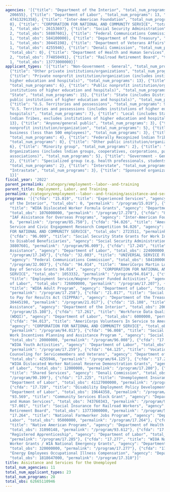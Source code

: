 ```yaml
---
agencies: '[{"title": "Department of the Interior", "total_num_programs": 2, "total_obs":
  206655}, {"title": "Department of Labor", "total_num_programs": 13, "total_obs":
  47413291358}, {"title": "Inter-American Foundation", "total_num_programs": 1, "total_obs":
  0}, {"title": "CORPORATION FOR NATIONAL AND COMMUNITY SERVICE", "total_num_programs":
  3, "total_obs": 26153697}, {"title": "Social Security Administration", "total_num_programs":
  2, "total_obs": 58807601}, {"title": "Federal Communications Commission", "total_num_programs":
  1, "total_obs": 584100000}, {"title": "Department of the Treasury", "total_num_programs":
  1, "total_obs": 30445198}, {"title": "Department of Veterans Affairs", "total_num_programs":
  1, "total_obs": 4255946}, {"title": "Denali Commission", "total_num_programs": 1,
  "total_obs": 0}, {"title": "Department of Health and Human Services", "total_num_programs":
  2, "total_obs": 774850491}, {"title": "Railroad Retirement Board", "total_num_programs":
  1, "total_obs": 13773000000}]'
applicant_types: '[{"title": "Non-Government - General", "total_num_programs": 4},
  {"title": "Other private institutions/organizations", "total_num_programs": 4},
  {"title": "Private nonprofit institution/organization (includes institutions of
  higher education and hospitals)", "total_num_programs": 13}, {"title": "Profit organization",
  "total_num_programs": 6}, {"title": "Public nonprofit institution/organization (includes
  institutions of higher education and hospitals)", "total_num_programs": 12}, {"title":
  "State", "total_num_programs": 15}, {"title": "State (includes District of Columbia,
  public institutions of higher education and hospitals)", "total_num_programs": 8},
  {"title": "U.S. Territories and possessions", "total_num_programs": 9}, {"title":
  "U.S. Territories and possessions (includes institutions of higher education and
  hospitals)", "total_num_programs": 7}, {"title": "Local (includes State-designated
  lndian Tribes, excludes institutions of higher education and hospitals", "total_num_programs":
  13}, {"title": "Anyone/general public", "total_num_programs": 3}, {"title": "Quasi-public
  nonprofit institution/organization", "total_num_programs": 5}, {"title": "Small
  business (less than 500 employees)", "total_num_programs": 3}, {"title": "Individual/Family",
  "total_num_programs": 4}, {"title": "Federally Recognized lndian Tribal Governments",
  "total_num_programs": 8}, {"title": "Other public institution/organization", "total_num_programs":
  6}, {"title": "Minority group", "total_num_programs": 2}, {"title": "Native American
  Organizations (includes lndian groups, cooperatives, corporations, partnerships,
  associations)", "total_num_programs": 5}, {"title": "Government - General", "total_num_programs":
  2}, {"title": "Specialized group (e.g. health professionals, students, veterans)",
  "total_num_programs": 2}, {"title": "Interstate", "total_num_programs": 3}, {"title":
  "Intrastate", "total_num_programs": 3}, {"title": "Sponsored organization", "total_num_programs":
  1}]'
fiscal_year: '2022'
parent_permalink: /category/employment--labor--and-training
parent_title: Employment, Labor, and Training
permalink: /category/employment--labor--and-training/assistance-and-services-for-the-unemployed
programs: '[{"cfda": "15.019", "title": "Experienced Services", "agency": "Department
  of the Interior", "total_obs": 0, "permalink": "/program/15.019"}, {"cfda": "17.278",
  "title": "WIOA Dislocated Worker Formula Grants", "agency": "Department of Labor",
  "total_obs": 1076000000, "permalink": "/program/17.278"}, {"cfda": "85.750", "title":
  "IAF Assistance for Overseas Programs", "agency": "Inter-American Foundation", "total_obs":
  0, "permalink": "/program/85.750"}, {"cfda": "94.026", "title": "AmeriCorps National
  Service and Civic Engagement Research Competition 94.026", "agency": "CORPORATION
  FOR NATIONAL AND COMMUNITY SERVICE", "total_obs": 2723511, "permalink": "/program/94.026"},
  {"cfda": "96.009", "title": "Social Security State Grants for Work Incentives Assistance
  to Disabled Beneficiaries", "agency": "Social Security Administration", "total_obs":
  38807601, "permalink": "/program/96.009"}, {"cfda": "17.245", "title": "Trade Adjustment
  Assistance", "agency": "Department of Labor", "total_obs": 224000000, "permalink":
  "/program/17.245"}, {"cfda": "32.003", "title": "UNIVERSAL SERVICE FUND - LIFELINE",
  "agency": "Federal Communications Commission", "total_obs": 584100000, "permalink":
  "/program/32.003"}, {"cfda": "94.014", "title": "AmeriCorps Martin Luther King Jr.
  Day of Service Grants 94.014", "agency": "CORPORATION FOR NATIONAL AND COMMUNITY
  SERVICE", "total_obs": 1053332, "permalink": "/program/94.014"}, {"cfda": "17.207",
  "title": "Employment Service/Wagner-Peyser Funded Activities", "agency": "Department
  of Labor", "total_obs": 726000000, "permalink": "/program/17.207"}, {"cfda": "17.258",
  "title": "WIOA Adult Program", "agency": "Department of Labor", "total_obs": 867000000,
  "permalink": "/program/17.258"}, {"cfda": "21.017", "title": "Social Impact Partnerships
  to Pay for Results Act (SIPPRA)", "agency": "Department of the Treasury", "total_obs":
  30445198, "permalink": "/program/21.017"}, {"cfda": "15.108", "title": "Indian Employment
  Assistance", "agency": "Department of the Interior", "total_obs": 206655, "permalink":
  "/program/15.108"}, {"cfda": "17.261", "title": "Workforce Data Quality Initiative
  (WDQI)", "agency": "Department of Labor", "total_obs": 6000000, "permalink": "/program/17.261"},
  {"cfda": "94.013", "title": "AmeriCorps Volunteers In Service to America 94.013",
  "agency": "CORPORATION FOR NATIONAL AND COMMUNITY SERVICE", "total_obs": 22376854,
  "permalink": "/program/94.013"}, {"cfda": "96.008", "title": "Social Security -
  Work Incentives Planning and Assistance Program ", "agency": "Social Security Administration",
  "total_obs": 20000000, "permalink": "/program/96.008"}, {"cfda": "17.259", "title":
  "WIOA Youth Activities", "agency": "Department of Labor", "total_obs": 913000000,
  "permalink": "/program/17.259"}, {"cfda": "64.125", "title": "Vocational and Educational
  Counseling for Servicemembers and Veterans", "agency": "Department of Veterans Affairs",
  "total_obs": 4255946, "permalink": "/program/64.125"}, {"cfda": "17.280", "title":
  "WIOA Dislocated Worker National Reserve Demonstration Grants", "agency": "Department
  of Labor", "total_obs": 12000000, "permalink": "/program/17.280"}, {"cfda": "90.199",
  "title": "Shared Services", "agency": "Denali Commission", "total_obs": 0, "permalink":
  "/program/90.199"}, {"cfda": "17.225", "title": "Unemployment Insurance", "agency":
  "Department of Labor", "total_obs": 41127000000, "permalink": "/program/17.225"},
  {"cfda": "17.720", "title": "Disability Employment Policy Development", "agency":
  "Department of Labor", "total_obs": 19644358, "permalink": "/program/17.720"}, {"cfda":
  "93.569", "title": "Community Services Block Grant", "agency": "Department of Health
  and Human Services", "total_obs": 743760343, "permalink": "/program/93.569"}, {"cfda":
  "57.001", "title": "Social Insurance for Railroad Workers", "agency": "Railroad
  Retirement Board", "total_obs": 13773000000, "permalink": "/program/57.001"}, {"cfda":
  "17.264", "title": "National Farmworker Jobs Program", "agency": "Department of
  Labor", "total_obs": 95000000, "permalink": "/program/17.264"}, {"cfda": "93.612",
  "title": "Native American Programs", "agency": "Department of Health and Human Services",
  "total_obs": 31090148, "permalink": "/program/93.612"}, {"cfda": "17.285", "title":
  "Registered Apprenticeship", "agency": "Department of Labor", "total_obs": 209000000,
  "permalink": "/program/17.285"}, {"cfda": "17.277", "title": "WIOA National Dislocated
  Worker Grants / WIA National Emergency Grants", "agency": "Department of Labor",
  "total_obs": 320000000, "permalink": "/program/17.277"}, {"cfda": "17.310", "title":
  "Energy Employees Occupational Illness Compensation", "agency": "Department of Labor",
  "total_obs": 1818647000, "permalink": "/program/17.310"}]'
title: Assistance and Services for the Unemployed
total_num_agencies: 11
total_num_applicant_types: 23
total_num_programs: 28
total_obs: 62665110946
---
```

